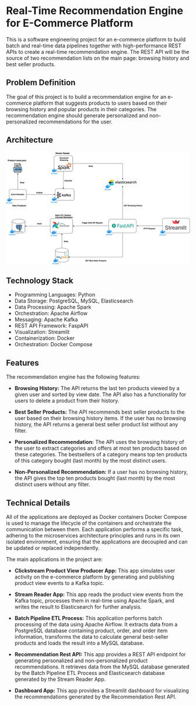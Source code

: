 
# Real-Time Recommendation Engine for E-Commerce Platform


This is a software engineering project for an e-commerce platform to build batch and real-time data pipelines together with high-performance REST APIs to create a real-time recommendation engine. The REST API will be the source of two recommendation lists on the main page: browsing history and best seller products.

## Problem Definition
The goal of this project is to build a recommendation engine for an e-commerce platform that suggests products to users based on their browsing history and popular products in their categories. The recommendation engine should generate personalized and non-personalized recommendations for the user.

## Architecture

![Diagram](https://github.com/beratturan/Real-Time-E-commerce-Recommendation-App/blob/main/Diagram.png)

## Technology Stack
- Programming Languages: Python
- Data Storage: PostgreSQL, MySQL, Elasticsearch
- Data Processing: Apache Spark
- Orchestration: Apache Airflow
- Messaging: Apache Kafka
- REST API Framework: FaspAPI
- Visualization: Streamlit
- Containerization: Docker
- Orchestration: Docker Compose



## Features
The recommendation engine has the following features:

- **Browsing History:** The API returns the last ten products viewed by a given user and sorted by view date. The API also has a functionality for users to delete a product from their history.

- **Best Seller Products:** The API recommends best seller products to the user based on their browsing history items. If the user has no browsing history, the API returns a general best seller product list without any filter.

- **Personalized Recommendation:** The API uses the browsing history of the user to extract categories and offers at most ten products based on these categories. The bestsellers of a category means top ten products of this category bought (last month) by the most distinct users.

- **Non-Personalized Recommendation:** If a user has no browsing history, the API gives the top ten products bought (last month) by the most distinct users without any filter.

## Technical Details
All of the applications are deployed as Docker containers Docker Compose is used to manage the lifecycle of the containers and orchestrate the communication between them. Each application performs a specific task, adhering to the microservices architecture principles and runs in its own isolated environment, ensuring that the applications are decoupled and can be updated or replaced independently.


The main applications in the project are:

- **Clickstream Product View Producer App:** This app simulates user activity on the e-commerce platform by generating and publishing product view events to a Kafka topic. 

- **Stream Reader App:** This app reads the product view events from the Kafka topic, processes them in real-time using Apache Spark, and writes the result to Elasticsearch for further analysis. 

- **Batch Pipeline ETL Process:** This application performs batch processing of the data using Apache Airflow. It extracts data from a PostgreSQL database containing product, order, and order item information, transforms the data to calculate  general best-seller products and loads the result into a MySQL database. 

- **Recommendation Rest API:** This app provides a REST API endpoint for generating personalized and non-personalized product recommendations. It retrieves data from the MySQL database generated by the Batch Pipeline ETL Process and Elasticsearch database generated by the Stream Reader App. 

- **Dashboard App:** This app provides a Streamlit dashboard for visualizing the recommendations generated by the Recommendation Rest API. 



  
